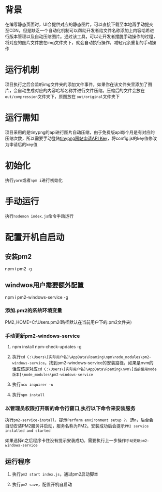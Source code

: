 # 背景
在编写静态页面时，UI会提供对应的静态图片，可以直接下载至本地再手动提交至CDN，但是缺乏一个自动化机制可以帮助开发者给文件名称添加上内容哈希进行版本管理以及自动压缩图片。通过该工具，可以让开发者摆脱手动操作的过程，将对应的图片文件放在img文件夹下，就会自动执行操作，减轻冗余重复的手动操作

# 运行机制
项目执行之后会监听img文件夹的添加文件事件，如果你在该文件夹里添加了图片，会自动生成对应的内容哈希名称并进行文件压缩。压缩后的文件会放在 `out/compression`文件夹下，原图放在 `out/original`文件夹下

# 运行需知
项目采用的是tinypng的api进行图片自动压缩，由于免费版api每个月是有对应的压缩次数，所以需要手动登陆[tinypng网站申请API Key](https://tinypng.com/developers)，将config.js的key值修改为申请后的key值

# 初始化
执行`yarn`或者`npm i`进行初始化

# 手动运行
执行`nodemon index.js`命令手动运行


# 配置开机自启动

## 安装pm2
npm i pm2 -g

## windwos用户需要额外配置
npm i pm2-windows-service -g

### 添加.pm2的系统环境变量
PM2_HOME=C:\Users\.pm2(路径默认在当前用户下的.pm2文件夹)

### 手动更新pm2-windows-service
1. npm install npm-check-updates -g

2. 执行`cd C:\Users\[实际用户名]\AppData\Roaming\npm\node_modules\pm2-windows-service`，找到pm2-windows-service的安装路径，如果是nvm的话应该是对应`cd C:\Users\[实际用户名]\AppData\Roaming\nvm\[当前使用node版本]\node_modules\pm2-windows-service`

3. 执行`ncu inquirer -u`

4. 执行`npm install`

### 以管理员权限打开新的命令行窗口,执行以下命令来安装服务
执行`pm2-service-install`，提示`Perform environment setup ?`，选`n`，后台会自动安装PM2服务并启动，服务名称为PM2。安装成功后会提示`PM2 service installed and started`

如果选择n之后程序卡住没有提示安装成功，需要执行上一步操作`手动更新pm2-windows-service`

## 运行程序
1. 执行`pm2 start index.js`，通过pm2启动脚本

2. 执行`pm2 save`，配置开机自启动
